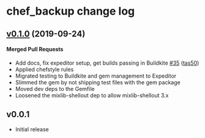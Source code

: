 # chef_backup change log

<!-- latest_release -->
<!-- latest_release -->

<!-- release_rollup -->
<!-- release_rollup -->

<!-- latest_stable_release -->
## [v0.1.0](https://github.com/chef/chef_backup/tree/v0.1.0) (2019-09-24)

#### Merged Pull Requests
- Add docs, fix expeditor setup, get builds passing in Buildkite [#35](https://github.com/chef/chef_backup/pull/35) ([tas50](https://github.com/tas50))
- Applied chefstyle rules
- Migrated testing to Buildkite and gem management to Expeditor
- Slimmed the gem by not shipping test files with the gem package
- Moved dev deps to the Gemfile
- Loosened the mixlib-shellout dep to allow mixlib-shellout 3.x
<!-- latest_stable_release -->

## v0.0.1

- Initial release